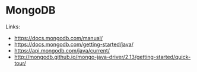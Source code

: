 # MongoDB
Links:
- https://docs.mongodb.com/manual/
- https://docs.mongodb.com/getting-started/java/
- https://api.mongodb.com/java/current/
- http://mongodb.github.io/mongo-java-driver/2.13/getting-started/quick-tour/
